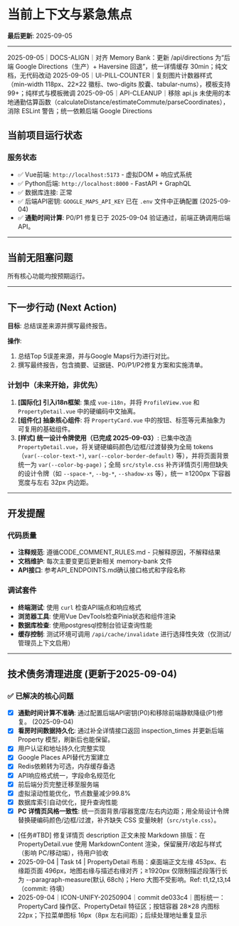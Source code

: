 # 当前上下文与紧急焦点

**最后更新**: 2025-09-05

---

2025-09-05｜DOCS-ALIGN｜对齐 Memory Bank：更新 /api/directions 为“后端 Google Directions（生产）+ Haversine 回退”，统一详情缓存 30min；纯文档，无代码改动
2025-09-05｜UI-PILL-COUNTER｜复刻图片计数器样式（min-width 118px、22×22 徽标、two-digits 胶囊、tabular-nums），模板支持 99+；纯样式与模板微调
2025-09-05｜API-CLEANUP｜移除 api.js 未使用的本地通勤估算函数（calculateDistance/estimateCommute/parseCoordinates），消除 ESLint 警告；统一依赖后端 Google Directions

## 当前项目运行状态

### 服务状态

- ✅ Vue前端: `http://localhost:5173` - 虚拟DOM + 响应式系统
- ✅ Python后端: `http://localhost:8000` - FastAPI + GraphQL
- ✅ 数据库连接: 正常
- ✅ 后端API密钥: `GOOGLE_MAPS_API_KEY` 已在 `.env` 文件中正确配置 (2025-09-04)
- ✅ **通勤时间计算**: P0/P1 修复已于 2025-09-04 验证通过，前端正确调用后端 API。

---

## 当前无阻塞问题

所有核心功能均按预期运行。

---

## 下一步行动 (Next Action)

**目标**: 总结误差来源并撰写最终报告。

**操作**:
1.  总结Top 5误差来源，并与Google Maps行为进行对比。
2.  撰写最终报告，包含摘要、证据链、P0/P1/P2修复方案和实施清单。

### 计划中（未来开始，非优先）

1. **[国际化] 引入i18n框架**: 集成 `vue-i18n`，并将 `ProfileView.vue` 和 `PropertyDetail.vue` 中的硬编码中文抽离。
2. **[组件化] 抽象核心组件**: 将 `PropertyCard.vue` 中的按钮、标签等元素抽象为可复用的基础组件。
3. **[样式] 统一设计令牌使用（已完成 2025-09-03）**: 已集中改造 `PropertyDetail.vue`，将关键硬编码颜色/边框/过渡替换为全局 tokens（`var(--color-text-*)`, `var(--color-border-default)` 等），并将页面背景统一为 `var(--color-bg-page)`；全局 `src/style.css` 补齐详情页引用但缺失的设计令牌（如 `--space-*`, `--bg-*`, `--shadow-xs` 等），统一 ≥1200px 下容器宽度与左右 32px 内边距。

---

## 开发提醒

### 代码质量

- **注释规范**: 遵循CODE_COMMENT_RULES.md - 只解释原因，不解释结果
- **文档维护**: 每次主要变更后更新相关 memory-bank 文件
- **API接口**: 参考API_ENDPOINTS.md确认接口格式和字段名称

### 调试套件

- **终端测试**: 使用 `curl` 检查API端点和响应格式
- **浏览器工具**: 使用Vue DevTools检查Pinia状态和组件渲染
- **数据库检查**: 使用postgresql控制台验证查询性能
- **缓存控制**: 测试环境可调用 `/api/cache/invalidate` 进行选择性失效（仅测试/管理员上下文启用）

---

## 技术债务清理进度 (更新于2025-09-04)

### ✅ 已解决的核心问题

- [X] **通勤时间计算不准确**: 通过配置后端API密钥(P0)和移除前端静默降级(P1)修复。 (2025-09-04)
- [X] **看房时间数据持久化**: 通过补全详情接口返回 inspection_times 并更新后端 Property 模型，刷新后也能保留。
- [X] 用户认证和地址持久化完整实现
- [X] Google Places API替代方案建立
- [X] Redis依赖转为可选，内存缓存备选
- [X] API响应格式统一，字段命名规范化
- [X] 前后端分页完整迁移至服务端
- [X] 虚拟滚动性能优化，节点数量减少99.8%
- [X] 数据库索引自动优化，提升查询性能
- [X] **PC 详情页风格一致性**: 统一页面背景/容器宽度/左右内边距；用全局设计令牌替换硬编码颜色/边框/过渡，补齐缺失 CSS 变量映射（`src/style.css`）。
- [任务#TBD] 修复详情页 description 正文未按 Markdown 排版：在 PropertyDetail.vue 使用 MarkdownContent 渲染，保留展开/收起与样式（影响 PC/移动端），待用户验收
- 2025-09-04 | Task t4 | PropertyDetail 布局：桌面端正文左缘 453px、右缘距页面 496px，地图右缘与描述右缘对齐；≥1920px 仅限制描述段落行长为 --paragraph-measure(默认 68ch)；Hero 大图不受影响。Ref: t1,t2,t3,t4（commit: 待填）
- 2025-09-04｜ICON-UNIFY-20250904｜commit de033c4｜图标统一：PropertyCard 操作区、PropertyDetail 特征区；按钮容器 28×28 内图标 22px；下拉菜单图标 16px（8px 左右间距）；后续处理地址重复显示
